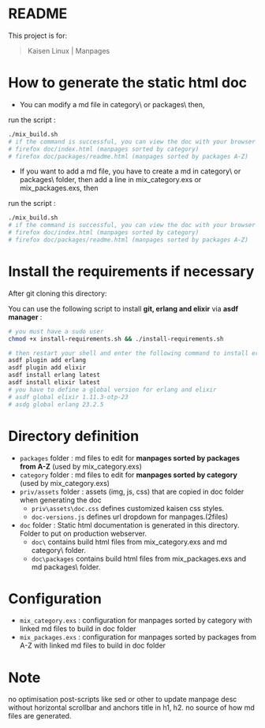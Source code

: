 # README

This project is for:
> Kaisen Linux | Manpages

# How to generate the static html doc

- You can modify a md file in category\ or packages\ then,

run the script :

```bash
./mix_build.sh
# if the command is successful, you can view the doc with your browser
# firefox doc/index.html (manpages sorted by category)
# firefox doc/packages/readme.html (manpages sorted by packages A-Z)
```

- If you want to add a md file, you have to create a md in category\ or packages\ folder, then add a line in mix_category.exs or mix_packages.exs, then

run the script :

```bash
./mix_build.sh
# if the command is successful, you can view the doc with your browser
# firefox doc/index.html (manpages sorted by category)
# firefox doc/packages/readme.html (manpages sorted by packages A-Z)
```

# Install the requirements if necessary

After git cloning this directory:  

You can use the following script to install **git, erlang and elixir** via **asdf manager** :

```bash
# you must have a sudo user
chmod +x install-requirements.sh && ./install-requirements.sh
```

```bash
# then restart your shell and enter the following command to install erlang and elixir via asdf
asdf plugin add erlang
asdf plugin add elixir
asdf install erlang latest
asdf install elixir latest
# you have to define a global version for erlang and elixir
# asdf global elixir 1.11.3-otp-23
# asdg global erlang 23.2.5 
```

# Directory definition

- `packages` folder : md files to edit for **manpages sorted by packages from A-Z** (used by mix_category.exs)  
- `category` folder : md files to edit for **manpages sorted by category** (used by mix_category.exs)
- `priv/assets` folder : assets (img, js, css) that are copied in doc folder when generating the doc
    - `priv\assets\doc.css` defines customized kaisen css styles.
    - `doc-versions.js` defines url dropdown for manpages.(2files)
- `doc` folder : Static html documentation is generated in this directory. Folder to put on production webserver.
    - `doc\` contains build html files from mix_category.exs and md category\ folder.
    - `doc\packages` contains build html files from mix_packages.exs and md packages\ folder.

# Configuration

- `mix_category.exs` : configuration for manpages sorted by category with linked md files to build in doc folder
- `mix_packages.exs` : configuration for manpages sorted by packages from A-Z with linked md files to build in doc folder

# Note

no optimisation post-scripts like sed or other to update manpage desc without horizontal scrollbar and anchors title in h1, h2. 
no source of how md files are generated.

